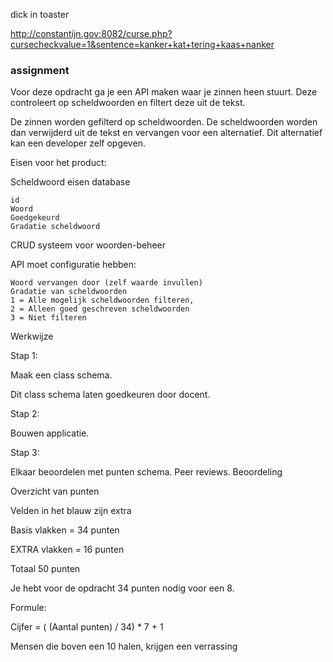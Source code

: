 dick in toaster

http://constantijn.gov:8082/curse.php?cursecheckvalue=1&sentence=kanker+kat+tering+kaas+nanker 
### assignment 


Voor deze opdracht ga je een API maken waar je zinnen heen stuurt. Deze controleert op scheldwoorden en filtert deze uit de tekst.  

De zinnen worden gefilterd op scheldwoorden. De scheldwoorden worden dan verwijderd uit de tekst en vervangen voor een alternatief. Dit alternatief kan een developer zelf opgeven. 
 
Eisen voor het product: 

 

Scheldwoord eisen database 

    id 
    Woord 
    Goedgekeurd 
    Gradatie scheldwoord 

 

CRUD systeem voor woorden-beheer 

 

API moet configuratie hebben: 

    Woord vervangen door (zelf waarde invullen) 
    Gradatie van scheldwoorden  
    1 = Alle mogelijk scheldwoorden filteren,  
    2 = Alleen goed geschreven scheldwoorden 
    3 = Niet filteren 

 
Werkwijze 

Stap 1: 

Maak een class schema. 

Dit class schema laten goedkeuren door docent. 

Stap 2: 

Bouwen applicatie. 

Stap 3: 

Elkaar beoordelen met punten schema. Peer reviews. 
Beoordeling 

Overzicht van punten
 

Velden in het blauw zijn extra  

Basis vlakken = 34 punten 

EXTRA vlakken = 16 punten 

Totaal 50 punten 

 

Je hebt voor de opdracht 34 punten nodig voor een 8. 

Formule: 

Cijfer = ( (Aantal punten) / 34) * 7 + 1 

 

Mensen die boven een 10 halen, krijgen een verrassing 
